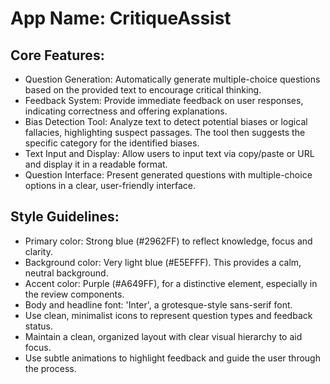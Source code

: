 # **App Name**: CritiqueAssist

## Core Features:

- Question Generation: Automatically generate multiple-choice questions based on the provided text to encourage critical thinking.
- Feedback System: Provide immediate feedback on user responses, indicating correctness and offering explanations.
- Bias Detection Tool: Analyze text to detect potential biases or logical fallacies, highlighting suspect passages. The tool then suggests the specific category for the identified biases.
- Text Input and Display: Allow users to input text via copy/paste or URL and display it in a readable format.
- Question Interface: Present generated questions with multiple-choice options in a clear, user-friendly interface.

## Style Guidelines:

- Primary color: Strong blue (#2962FF) to reflect knowledge, focus and clarity. 
- Background color: Very light blue (#E5EFFF). This provides a calm, neutral background.
- Accent color: Purple (#A649FF), for a distinctive element, especially in the review components. 
- Body and headline font: 'Inter', a grotesque-style sans-serif font.
- Use clean, minimalist icons to represent question types and feedback status.
- Maintain a clean, organized layout with clear visual hierarchy to aid focus.
- Use subtle animations to highlight feedback and guide the user through the process.